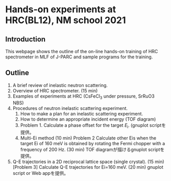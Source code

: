# Hands-on experiments at HRC(BL12), NM school 2021

## Introduction
 This webpage shows the outline of the on-line hands-on training of HRC spectrometer in MLF of J-PARC and sample programs for the training. 
 
## Outline
1. A brief review of inelastic neutron scattering.
2. Overview of HRC spectrometer. (15 min)
3. Examples of experiments at HRC (CsFeCl$_3$ under pressure, SrRuO3 NBS) 
4. Procedures of neutron inelastic scattering experiment.
    1. How to make a plan for an inelastic scattering experiment.
    2. How to determine an appropriate incident energy (TOF diagram)
    3. Problem 1. Calculate a phase offset for the target _E_<sub>i</sub>. (gnuplot scriptを提供。 
    4. Multi-Ei method (10 min)
  Problem 2 Calculate other Eis when the target Ei of 160 meV is obtained by rotating the Fermi chopper with a frequency of 200 Hz. (30 min) TOF diagramが描けるgnuplot scriptを提供。 
  1. Q-E trajectories in a 2D reciprocal lattice space (single crystal). (15 min)
 [Problem 3] Calculate Q-E trajectories for Ei=160 meV. (20 min) gnuplot script or Web appを提供。

